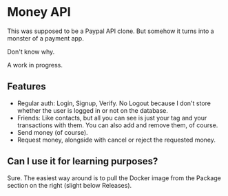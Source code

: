 # Money API

This was supposed to be a Paypal API clone. But somehow it turns into a monster of a payment app.

Don't know why.

A work in progress.

## Features

- Regular auth: Login, Signup, Verify. No Logout because I don't store whether the user is logged in or not on the database.
- Friends: Like contacts, but all you can see is just your tag and your transactions with them. You can also add and remove them, of course.
- Send money (of course).
- Request money, alongside with cancel or reject the requested money.

## Can I use it for learning purposes?

Sure. The easiest way around is to pull the Docker image from the Package section on the right (slight below Releases).

